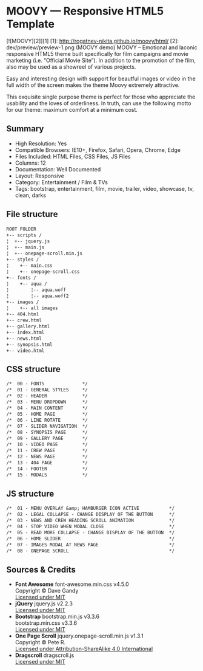 # MOOVY — Responsive HTML5 Template
[![MOOVY][2]][1]
  [1]: http://rogatnev-nikita.github.io/moovy/html/
  [2]: dev/preview/preview-1.png (MOOVY demo)
MOOVY – Emotional and laconic responsive HTML5 theme built specifically for film campaigns and movie marketing (i.e. “Official Movie Site”). In addition to the promotion of the film, also may be used as a showreel of various projects.

Easy and interesting design with support for beautful images or video in the full width of the screen makes the theme Moovy extremely attractive.

This exquisite single purpose theme is perfect for those who appreciate the usability and the loves of orderliness. In truth, can use the following motto for our theme: maximum comfort at a minimum cost.

## Summary
* High Resolution: Yes
* Compatible Browsers: IE10+, Firefox, Safari, Opera, Chrome, Edge
* Files Included: HTML Files, CSS Files, JS Files
* Columns: 12
* Documentation: Well Documented
* Layout: Responsive
* Category: Entertainment / Film & TVs
* Tags: bootstrap, entertainment, film, movie, trailer, video, showcase, tv, clean, darks

## File structure
    ROOT FOLDER
    +-- scripts /
    ¦  +-- jquery.js
    ¦  +-- main.js
    ¦  +-- onepage-scroll.min.js
    +-- styles /
    ¦    +-- main.css
    ¦    +-- onepage-scroll.css
    +-- fonts /
    ¦    +-- aqua /
    ¦        ¦-- aqua.woff
    ¦        ¦-- aqua.woff2
    +-- images /
    ¦    +-- all images
    +-- 404.html
    +-- crew.html
    +-- gallery.html
    +-- index.html
    +-- news.html
    +-- synopsis.html
    +-- video.html

## CSS structure
    /*  00 - FONTS              */
    /*  01 - GENERAL STYLES     */
    /*  02 - HEADER             */
    /*  03 - MENU DROPDOWN      */
    /*  04 - MAIN CONTENT       */
    /*  05 - HOME PAGE          */
    /*  06 - LINE ROTATE        */
    /*  07 - SLIDER NAVIGATION  */
    /*  08 - SYNOPSIS PAGE      */
    /*  09 - GALLERY PAGE       */
    /*  10 - VIDEO PAGE         */
    /*  11 - CREW PAGE          */
    /*  12 - NEWS PAGE          */
    /*  13 - 404 PAGE           */
    /*  14 - FOOTER             */
    /*  15 - MODALS             */

## JS structure
    /*  01 - MENU OVERLAY &amp; HAMBURGER ICON ACTIVE           */
    /*  02 - LEGAL COLLAPSE - CHANGE DISPLAY OF THE BUTTON      */
    /*  03 - NEWS AND CREW HEADING SCROLL ANIMATION             */
    /*  04 - STOP VIDEO WHEN MODAL CLOSE                        */
    /*  05 - READ MORE COLLAPSE - CHANGE DISPLAY OF THE BUTTON  */
    /*  06 - HOME SLIDER                                        */
    /*  07 - IMAGES MODAL AT NEWS PAGE                          */
    /*  08 - ONEPAGE SCROLL                                     */

## Sources & Credits
* <strong>Font Awesome</strong>
		font-awesome.min.css v4.5.0  
		Copyright © Dave Gandy  
		[Licensed under MIT](http://fontawesome.io/license/)
* <strong>jQuery</strong>
		jquery.js v2.2.3  
		[Licensed under MIT](https://jquery.org/license/)
* <strong>Bootstrap</strong>
		bootstrap.min.js v3.3.6  
		bootstrap.min.css v3.3.6  
		[Licensed under MIT](https://github.com/twbs/bootstrap/blob/master/LICENSE)
* <strong>One Page Scroll</strong>
		jquery.onepage-scroll.min.js v1.3.1  
		Copyright © Pete R.  
		[Licensed under Attribution-ShareAlike 4.0 International](https://github.com/peachananr/onepage-scroll/blob/master/README.md)
* <strong>Dragscroll</strong>
		dragscroll.js  
		[Licensed under MIT](https://github.com/asvd/dragscroll/blob/master/LICENSE)
